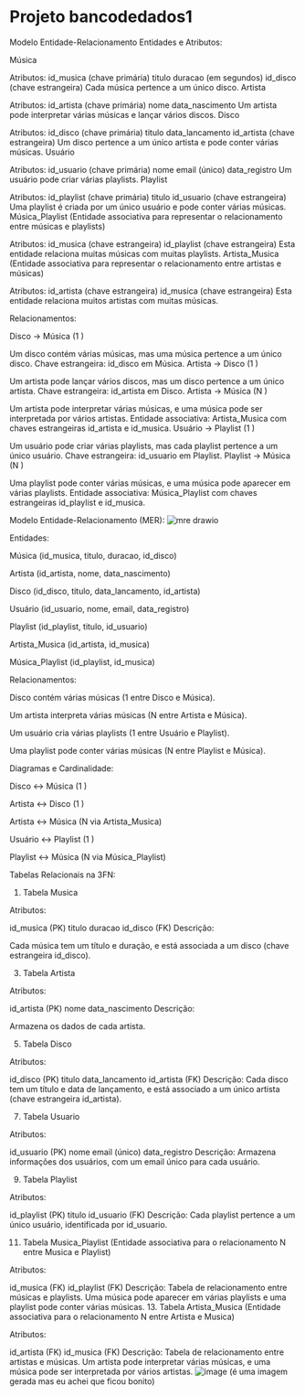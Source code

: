 # Projeto bancodedados1
Modelo Entidade-Relacionamento
Entidades e Atributos:

Música

Atributos:
id_musica (chave primária)
titulo
duracao (em segundos)
id_disco (chave estrangeira)
Cada música pertence a um único disco.
Artista

Atributos:
id_artista (chave primária)
nome
data_nascimento
Um artista pode interpretar várias músicas e lançar vários discos.
Disco

Atributos:
id_disco (chave primária)
titulo
data_lancamento
id_artista (chave estrangeira)
Um disco pertence a um único artista e pode conter várias músicas.
Usuário

Atributos:
id_usuario (chave primária)
nome
email (único)
data_registro
Um usuário pode criar várias playlists.
Playlist

Atributos:
id_playlist (chave primária)
titulo
id_usuario (chave estrangeira)
Uma playlist é criada por um único usuário e pode conter várias músicas.
Música_Playlist (Entidade associativa para representar o relacionamento entre músicas e playlists)

Atributos:
id_musica (chave estrangeira)
id_playlist (chave estrangeira)
Esta entidade relaciona muitas músicas com muitas playlists.
Artista_Musica (Entidade associativa para representar o relacionamento entre artistas e músicas)

Atributos:
id_artista (chave estrangeira)
id_musica (chave estrangeira)
Esta entidade relaciona muitos artistas com muitas músicas.


Relacionamentos:

Disco → Música (1
)

Um disco contém várias músicas, mas uma música pertence a um único disco.
Chave estrangeira: id_disco em Música.
Artista → Disco (1
)

Um artista pode lançar vários discos, mas um disco pertence a um único artista.
Chave estrangeira: id_artista em Disco.
Artista → Música (N
)

Um artista pode interpretar várias músicas, e uma música pode ser interpretada por vários artistas.
Entidade associativa: Artista_Musica com chaves estrangeiras id_artista e id_musica.
Usuário → Playlist (1
)

Um usuário pode criar várias playlists, mas cada playlist pertence a um único usuário.
Chave estrangeira: id_usuario em Playlist.
Playlist → Música (N
)

Uma playlist pode conter várias músicas, e uma música pode aparecer em várias playlists.
Entidade associativa: Música_Playlist com chaves estrangeiras id_playlist e id_musica.

Modelo Entidade-Relacionamento (MER):
![mre drawio](https://github.com/user-attachments/assets/0e27a6f4-7b49-4ac3-a7c7-96c42c312de9)

Entidades:

Música (id_musica, titulo, duracao, id_disco)

Artista (id_artista, nome, data_nascimento)

Disco (id_disco, titulo, data_lancamento, id_artista)

Usuário (id_usuario, nome, email, data_registro)

Playlist (id_playlist, titulo, id_usuario)

Artista_Musica (id_artista, id_musica)

Música_Playlist (id_playlist, id_musica)


Relacionamentos:

Disco contém várias músicas (1
entre Disco e Música).

Um artista interpreta várias músicas (N
entre Artista e Música).

Um usuário cria várias playlists (1
entre Usuário e Playlist).

Uma playlist pode conter várias músicas (N
entre Playlist e Música).

Diagramas e Cardinalidade:

Disco ↔ Música (1
)

Artista ↔ Disco (1
)

Artista ↔ Música (N
via Artista_Musica)

Usuário ↔ Playlist (1
)

Playlist ↔ Música (N
via Música_Playlist)


Tabelas Relacionais na 3FN:

1. Tabela Musica

Atributos:

id_musica (PK)
titulo
duracao
id_disco (FK)
Descrição:

  Cada música tem um título e duração, e está associada a um disco (chave estrangeira id_disco).

3. Tabela Artista

Atributos:

id_artista (PK)
nome
data_nascimento
Descrição:

  Armazena os dados de cada artista.
  
5. Tabela Disco

Atributos:

id_disco (PK)
titulo
data_lancamento
id_artista (FK)
Descrição: 
Cada disco tem um título e data de lançamento, e está associado a um único artista (chave estrangeira id_artista).

7. Tabela Usuario

Atributos:

id_usuario (PK)
nome
email (único)
data_registro
Descrição:
Armazena informações dos usuários, com um email único para cada usuário.

9. Tabela Playlist

Atributos:

id_playlist (PK)
titulo
id_usuario (FK)
Descrição:
Cada playlist pertence a um único usuário, identificada por id_usuario.

11. Tabela Musica_Playlist (Entidade associativa para o relacionamento N
entre Musica e Playlist)

Atributos:

id_musica (FK)
id_playlist (FK)
Descrição:
  Tabela de relacionamento entre músicas e playlists. Uma música pode aparecer em várias playlists e uma playlist pode conter várias músicas.
13. Tabela Artista_Musica (Entidade associativa para o relacionamento N
entre Artista e Musica)

Atributos:

id_artista (FK)
id_musica (FK)
Descrição:
 Tabela de relacionamento entre artistas e músicas. Um artista pode interpretar várias músicas, e uma música pode ser interpretada por vários artistas.
 ![image](https://github.com/user-attachments/assets/2e1bc17b-d04e-4dcc-acd9-a135060acf1f)
 (é uma imagem gerada mas eu achei que ficou bonito)
